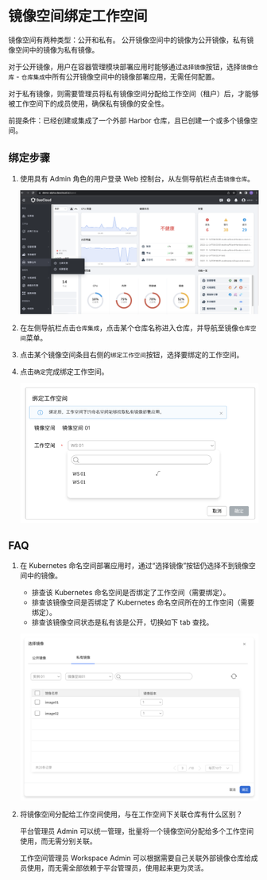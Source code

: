 # 镜像空间绑定工作空间

镜像空间有两种类型：公开和私有。
公开镜像空间中的镜像为公开镜像，私有镜像空间中的镜像为私有镜像。

对于公开镜像，用户在容器管理模块部署应用时能够通过`选择镜像`按钮，选择`镜像仓库` - `仓库集成`中所有公开镜像空间中的镜像部署应用，无需任何配置。

对于私有镜像，则需要管理员将私有镜像空间分配给工作空间（租户）后，才能够被工作空间下的成员使用，确保私有镜像的安全性。

前提条件：已经创建或集成了一个外部 Harbor 仓库，且已创建一个或多个镜像空间。

## 绑定步骤

1. 使用具有 Admin 角色的用户登录 Web 控制台，从左侧导航栏点击`镜像仓库`。

    ![镜像仓库](images/hosted01.png)

1. 在左侧导航栏点击`仓库集成`，点击某个仓库名称进入仓库，并导航至镜像`仓库空间`菜单。

1. 点击某个镜像空间条目右侧的`绑定工作空间`按钮，选择要绑定的工作空间。

1. 点击`确定`完成绑定工作空间。

    ![镜像仓库](images/bind-space-to-ws.png)

## FAQ

1. 在 Kubernetes 命名空间部署应用时，通过“选择镜像”按钮仍选择不到镜像空间中的镜像。

    - 排查该 Kubernetes 命名空间是否绑定了工作空间（需要绑定）。
    - 排查该镜像空间是否绑定了 Kubernetes 命名空间所在的工作空间（需要绑定）。
    - 排查该镜像空间状态是私有该是公开，切换如下 tab 查找。

    ![镜像仓库](images/bind-space-to-ws02.png)

2. 将镜像空间分配给工作空间使用，与在工作空间下关联仓库有什么区别？

    平台管理员 Admin 可以统一管理，批量将一个镜像空间分配给多个工作空间使用，而无需分别关联。

    工作空间管理员 Workspace Admin 可以根据需要自己关联外部镜像仓库给成员使用，而无需全部依赖于平台管理员，使用起来更为灵活。
